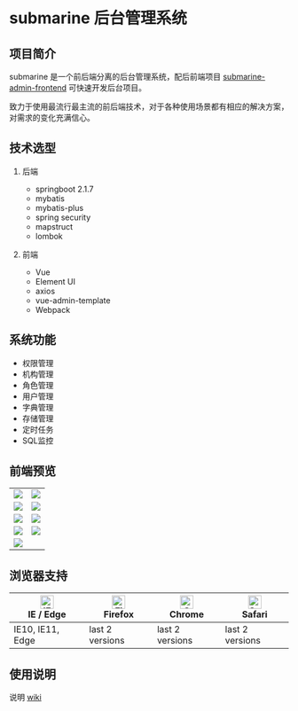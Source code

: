 # submarine 后台管理系统

## 项目简介

submarine 是一个前后端分离的后台管理系统，配后前端项目 [submarine-admin-frontend](https://github.com/GoldSubmarine/submarine-admin-frontend) 可快速开发后台项目。

致力于使用最流行最主流的前后端技术，对于各种使用场景都有相应的解决方案，对需求的变化充满信心。

## 技术选型

1. 后端

    - springboot 2.1.7
    - mybatis
    - mybatis-plus
    - spring security
    - mapstruct
    - lombok

2. 前端

    - Vue
    - Element UI
    - axios
    - vue-admin-template
    - Webpack

## 系统功能

- 权限管理
- 机构管理
- 角色管理
- 用户管理
- 字典管理
- 存储管理
- 定时任务
- SQL监控

## 前端预览
<table>
    <tr>
        <td><img src="https://raw.githubusercontent.com/GoldSubmarine/submarine-admin-frontend/master/doc/images/permission.png"/></td>
        <td><img src="https://raw.githubusercontent.com/GoldSubmarine/submarine-admin-frontend/master/doc/images/dept.png"/></td>
    </tr>
    <tr>
        <td><img src="https://raw.githubusercontent.com/GoldSubmarine/submarine-admin-frontend/master/doc/images/role.png"/></td>
        <td><img src="https://raw.githubusercontent.com/GoldSubmarine/submarine-admin-frontend/master/doc/images/user.png"/></td>
    </tr>
    <tr>
        <td><img src="https://raw.githubusercontent.com/GoldSubmarine/submarine-admin-frontend/master/doc/images/dictionary.png"/></td>
        <td><img src="https://raw.githubusercontent.com/GoldSubmarine/submarine-admin-frontend/master/doc/images/fileStore.png"/></td>
    </tr>
    <tr>   
        <td><img src="https://raw.githubusercontent.com/GoldSubmarine/submarine-admin-frontend/master/doc/images/schedule.png"/></td>
        <td><img src="https://raw.githubusercontent.com/GoldSubmarine/submarine-admin-frontend/master/doc/images/monitorSql.png"/></td>
    </tr>
    <tr>
        <td><img src="https://raw.githubusercontent.com/GoldSubmarine/submarine-admin-frontend/master/doc/images/personal.png"/></td>
    </tr>
</table>

## 浏览器支持

| [<img src="https://raw.githubusercontent.com/alrra/browser-logos/master/src/edge/edge_48x48.png" alt="IE / Edge" width="24px" height="24px" />](http://godban.github.io/browsers-support-badges/)</br>IE / Edge | [<img src="https://raw.githubusercontent.com/alrra/browser-logos/master/src/firefox/firefox_48x48.png" alt="Firefox" width="24px" height="24px" />](http://godban.github.io/browsers-support-badges/)</br>Firefox | [<img src="https://raw.githubusercontent.com/alrra/browser-logos/master/src/chrome/chrome_48x48.png" alt="Chrome" width="24px" height="24px" />](http://godban.github.io/browsers-support-badges/)</br>Chrome | [<img src="https://raw.githubusercontent.com/alrra/browser-logos/master/src/safari/safari_48x48.png" alt="Safari" width="24px" height="24px" />](http://godban.github.io/browsers-support-badges/)</br>Safari |
| --------- | --------- | --------- | --------- |
| IE10, IE11, Edge| last 2 versions| last 2 versions| last 2 versions

## 使用说明

说明 [wiki](https://github.com/GoldSubmarine/submarine-admin-backend/wiki)